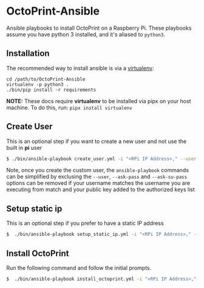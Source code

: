 OctoPrint-Ansible
=================

Ansible playbooks to install OctoPrint on a Raspberry Pi. These playbooks assume you have
python 3 installed, and it's aliased to `python3`.

Installation
------------

The recommended way to install ansible is via a [virtualenv](https://virtualenv.pypa.io/en/latest/installation.html#):

    cd /path/to/OctoPrint-Ansible
    virtualenv -p python3 .
    ./bin/pip install -r requirements

**NOTE:** These docs require **virtualenv** to be installed via pipx on your host machine. To do this,
run: `pipx install virtualenv`

Create User
-----------
This is an optional step if you want to create a new user and not use the 
built in **pi** user

```bash
$ ./bin/ansible-playbook create_user.yml -i "<RPi IP Address>," --user pi --ask-pass --ask-su-pass
```

Note, once you create the custom user, the `ansible-playbook` commands can be 
simplified by exclusing the `--user`, `--ask-pass` and `--ask-su-pass` options 
can be removed if your username matches the username you are executing from 
match and your public key added to the authorized keys list

Setup static ip
---------------
This is an optional step if you prefer to have a static IP address

```bash
$  ./bin/ansible-playbook setup_static_ip.yml -i "<RPi IP Address>," --user <username> --ask-pass --ask-su-pass
```

Install OctoPrint
-----------------
Run the following command and follow the initial prompts.
```bash
$  ./bin/ansible-playbook install_octoprint.yml -i "<RPi IP Address>," --user <username> --ask-pass --ask-su-pass
```